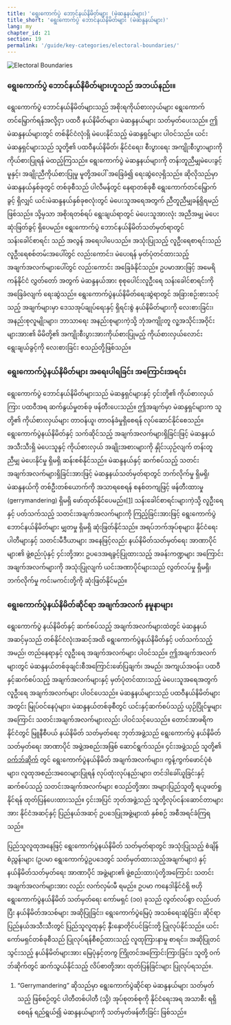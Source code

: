 ```yaml
---
title: 'ရွေးကောက်ပွဲ ဘောင်နယ်နိမိတ်များ (မဲဆန္ဒနယ်များ)'
title_short: 'ရွေးကောက်ပွဲ ဘောင်နယ်နိမိတ်များ (မဲဆန္ဒနယ်များ)'
lang: my
chapter_id: 21
section: 19
permalink: '/guide/key-categories/electoral-boundaries/'
---
```


![Electoral Boundaries](/images/inventory/categories/electoral-boundaries.png)

### ရွေးကောက်ပွဲ ဘောင်နယ်နိမိတ်များဟူသည် အဘယ်နည်း။

ရွေးကောက်ပွဲ ဘောင်နယ်နိမိတ်များသည် အစိုးရကိုယ်စားလှယ်များ ရွေးကောက်တင်မြှောက်ရန်အလို့ငှာ ပထဝီ နယ်နိမိတ်များ၊ မဲဆန္ဒနယ်များ သတ်မှတ်ပေးသည်။ ဤမဲဆန္ဒနယ်များတွင် တစ်နိုင်ငံလုံးရှိ မဲပေးနိုင်သည့် မဲဆန္ဒရှင်များ ပါဝင်သည်။ ယင်း မဲဆန္ဒရှင်များသည် သူတို့၏ ပထဝီနယ်နိမိတ်၊ နိုင်ငံရေး၊ စီးပွားရေး အကျိုးစီးပွားများကို ကိုယ်စားပြုရန် မဲထည့်ကြသည်။ ရွေးကောက်ပွဲ မဲဆန္ဒနယ်များကို တန်းတူညီမျှမဲပေးခွင့်မူနှင့်၊ အချိုးညီကိုယ်စားပြုမှု မူတို့အပေါ် အခြေခံ၍ ရေးဆွဲလေ့ရှိသည်။ ဆိုလိုသည်မှာ မဲဆန္ဒနယ်နှစ်ခုတွင် တစ်ခုစီသည် ပါလီမန်တွင် နေရာတစ်ခုစီ ရွေးကောက်တင်မြှောက်ခွင့် ရှိလျှင် ယင်းမဲဆန္ဒနယ်နှစ်ခုစလုံးတွင် မဲပေးသူအရေအတွက် ညီတူညီမျှခန့်ရှိရမည်ဖြစ်သည်။ သို့မှသာ အစိုးရတစ်ရပ် ရွေးချယ်ရာတွင် မဲပေးသူအားလုံး အညီအမျှ မဲပေး ဆုံးဖြတ်ခွင့် ရှိပေမည်။ ရွေးကောက်ပွဲ ဘောင်နယ်နိမိတ်သတ်မှတ်ရာတွင် သန်းခေါင်စာရင်း သည် အလွန် အရေးပါပေသည်။ အသုံးပြုသည့် လူဦးရေစာရင်းသည် လူဦးရေစစ်တမ်းအပေါ်တွင် လည်းကောင်း၊ မဲပေးရန် မှတ်ပုံတင်ထားသည့် အချက်အလက်များပေါ်တွင် လည်းကောင်း အခြေခံနိုင်သည်။ ဥပမာအားဖြင့် အမေရိကန်နိုင်ငံ လွှတ်တော် အတွက် မဲဆန္ဒနယ်အား စုစုပေါင်းလူဦးရေ သန်းခေါင်စာရင်းကို အခြေခံလျက် ရေးဆွဲသည်။ ရွေးကောက်ပွဲနယ်နိမိတ်ရေးဆွဲရာတွင် အခြားစဉ်းစားသင့်သည့် အချက်များမှာ ဒေသအုပ်ချုပ်ရေးနှင့် ရှိရင်းစွဲ နယ်နိမိတ်များကို လေးစားခြင်း၊ အနည်းစုလူမျိုးများ၊ ဘာသာရေး အနည်းစုများကဲ့သို့ ဘုံအကျိုးတူ လူ့အသိုင်းအဝိုင်းများအား၏ မိမိတို့၏ အကျိုးစီးပွားအားကိုယ်စားပြုမည့် ကိုယ်စားလှယ်လောင်းရွေးချယ်ခွင့်ကို လေးစားခြင်း စသည်တို့ဖြစ်သည်။

### ရွေးကောက်ပွဲနယ်နိမိတ်များ အရေးပါရခြင်း အကြောင်းအရင်း

ရွေးကောက်ပွဲ ဘောင်နယ်နိမိတ်များသည် မဲဆန္ဒရှင်များနှင့် ၄င်းတို့၏ ကိုယ်စားလှယ်ကြား ပထဝီအရ ဆက်နွယ်မှုတစ်ခု ဖန်တီးပေးသည်။ ဤအချက်မှာ မဲဆန္ဒရှင်များက သူတို့၏ ကိုယ်စားလှယ်များ တာဝန်ယူ၊ တာဝန်ခံမှုရှိစေရန် လုပ်ဆောင်နိုင်စေသည်။ ရွေးကောက်ပွဲနယ်နိမိတ်နှင့် သက်ဆိုင်သည့် အချက်အလက်များရှိခြင်းဖြင့် မဲဆန္ဒနယ် အသီးသီးရှိ မဲပေးသူနှင့် ကိုယ်စားလှယ် အချိုးအစားများကို နှိုင်းယှဉ်လျက် တန်းတူညီမျှ မဲပေးနိုင်မှု ရှိမရှိ ဆန်းစစ်နိုင်သည်။ မဲဆန္ဒနယ်နှင့် ဆက်စပ်သည့် သတင်းအချက်အလက်များရှိခြင်းအားဖြင့် မဲဆန္ဒနယ်သတ်မှတ်ရာတွင် ဘက်လိုက်မှု ရှိမရှိ၊ မဲဆန္ဒနယ်ကို တစ်ဦးတစ်ယောက်ကို အသာရစေရန် စနစ်တကျဖြင့် ဖန်တီးထားမှု (gerrymandering) ရှိမရှိ ဖော်ထုတ်နိုင်ပေမည်။[\[1\]](#footnote-1) သန်းခေါင်စာရင်းများကဲ့သို့ လူဦးရေနှင့် ပတ်သက်သည့် သတင်းအချက်အလက်များကို ကြည့်ခြင်းအားဖြင့် ရွေးကောက်ပွဲ ဘောင်နယ်နိမိတ်များ မျှတမှု ရှိမရှိ ဆုံးဖြတ်နိုင်သည်။ အရပ်ဘက်အုပ်စုများ၊ နိုင်ငံရေးပါတီများနှင့် သတင်းမီဒီယာများ အနေဖြင့်လည်း နယ်နိမိတ်သတ်မှတ်ရေး အာဏာပိုင်များ၏ ဖွဲ့စည်းပုံနှင့် ၄င်းတို့အား ဥပဒေအရခွင့်ပြုထားသည့် အခန်းကဏ္ဍများ အကြောင်း အချက်အလက်များကို အသုံးပြုလျက် ယင်းအဏာပိုင်များသည် လွတ်လပ်မှု ရှိမရှိ၊ ဘက်လိုက်မှု ကင်းမကင်းတို့ကို ဆုံးဖြတ်နိုင်မည်။

### ရွေးကောက်ပွဲနယ်နိမိတ်ဆိုင်ရာ အချက်အလက် နမူနာများ

ရွေးကောက်ပွဲ နယ်နိမိတ်နှင့် ဆက်စပ်သည့် အချက်အလက်များထဲတွင် မဲဆန္ဒနယ် အဆင့်မှသည် တစ်နိုင်ငံလုံးအဆင့်အထိ ရွေးကောက်ပွဲနယ်နိမိတ်နှင့် ပတ်သက်သည့် အမည်၊ တည်နေရာနှင့် လူဦးရေ အချက်အလက်များ ပါဝင်သည်။ ဤအချက်အလက်များတွင် မဲဆန္ဒနယ်တစ်ခုချင်းစီအကြောင်းဖော်ပြချက်၊ အမည်၊ အကျယ်အဝန်း၊ ပထဝီနှင့်ဆက်စပ်သည့် အချက်အလက်များနှင့် မှတ်ပုံတင်ထားသည့် မဲပေးသူအရေအတွက် လူဦးရေ အချက်အလက်များ ပါဝင်ပေသည်။ မဲဆန္ဒနယ်များသည် ပထဝီနယ်နိမိတ်များအတွင်း မြုပ်ဝင်နေပုံများ၊ မဲဆန္ဒနယ်တစ်ခုစီတွင် ယင်းနှင့်ဆက်စပ်သည့် ယှဉ်ပြိုင်မှုများ အကြောင်း သတင်းအချက်အလက်များလည်း ပါဝင်သင့်ပေသည်။ တောင်အာဖရိကနိုင်ငံတွင် မြူနီစီပယ် နယ်နိမိတ် သတ်မှတ်ရေး ဘုတ်အဖွဲ့သည် ရွေးကောက်ပွဲ နယ်နိမိတ်သတ်မှတ်ရေး အာဏာပိုင် အဖွဲ့အစည်းအဖြစ် ဆောင်ရွက်သည်။ ၄င်းအဖွဲ့သည် သူတို့၏ [ဝက်ဘ်ဆိုက်](http://www.demarcation.org.za/) တွင် ရွေးကောက်ပွဲနယ်နိမိတ် အချက်အလက်များ၊ ကွန့်ကွက်ဖောင်ပုံစံများ၊ လူထုအစည်းအဝေးများပြုရန် လုပ်ထုံးလုပ်နည်းများ၊ တင်ဒါခေါ်ယူခြင်းနှင့် ဆက်စပ်သည့် သတင်းအချက်အလက်များ စသည်တို့အား အများပြည်သူတို့ ရယူဖတ်ရှုနိုင်ရန် ထုတ်ပြန်ပေးထားသည်။ ၄င်းအပြင် ဘုတ်အဖွဲ့သည် သူတို့လုပ်ငန်းဆောင်တာများအား နိုင်ငံအဆင့်နှင့် ပြည်နယ်အဆင့် ဥပဒေပြုအဖွဲ့များထံ နှစ်စဉ် အစီအရင်ခံကြရသည်။

ပြည်သူလူထုအနေဖြင့် ရွေးကောက်ပွဲနယ်နိမိတ် သတ်မှတ်ရာတွင် အသုံးပြုသည့် စံချိန်စံညွှန်းများ (ဥပမာ ရွေးကောက်ပွဲဥပဒေတွင် သတ်မှတ်ထားသည့်အချက်များ) နှင့် နယ်နိမိတ်သတ်မှတ်ရေး အာဏာပိုင် အဖွဲ့များ၏ ဖွဲ့စည်းထားပုံတို့အကြောင်း သတင်းအချက်အလက်များအား လည်း လက်လှမ်းမီ ရမည်။ ဥပမာ ကနေဒါနိုင်ငံရှိ ဗဟိုရွေးကောက်ပွဲနယ်နိမိတ် သတ်မှတ်ရေး ကော်မရှင် (၁၀) ခုသည် လွတ်လပ်စွာ လည်ပတ်ပြီး နယ်နိမိတ်အသစ်များ အဆိုပြုခြင်း၊ ရွေးကောက်ပွဲမြေပုံ အသစ်ရေးဆွဲခြင်း၊ ဆိုင်ရာပြည်နယ်အသီးသီးတွင် ပြည်သူလူထုနှင့် နှီးနှောတိုင်ပင်ခြင်းတို့ ပြုလုပ်နိုင်သည်။ ယင်းကော်မရှင်တစ်ခုစီသည် ပြုလုပ်ရန်စီစဉ်ထားသည့် လူထုကြားနာမှု စာရင်း၊ အဆိုပြုတင်သွင်းသည့် နယ်နိမိတ်များအား မြေပုံနှင့်တကွ ကြိုတင်အကြောင်းကြားခြင်း၊ သူတို့ ဝက်ဘ်ဆိုက်တွင် ဆက်သွယ်နိုင်သည့် လိပ်စာတို့အား ထုတ်ပြန်ခြင်းများ ပြုလုပ်ရသည်။.

1.  [](#reference-1)“Gerrymandering” ဆိုသည်မှာ ရွေးကောက်ပွဲဆိုင်ရာ မဲဆန္ဒနယ်များ သတ်မှတ်သည့် ဖြစ်စဉ်တွင် ပါတီတစ်ပါတီ (သို့) အုပ်စုတစ်စုကို နိုင်ငံရေးအရ အသာစီး ရရှိစေရန် ရည်ရွယ်၍ မဲဆန္ဒနယ်များကို သတ်မှတ်ဖန်တီးခြင်း ဖြစ်သည်။
